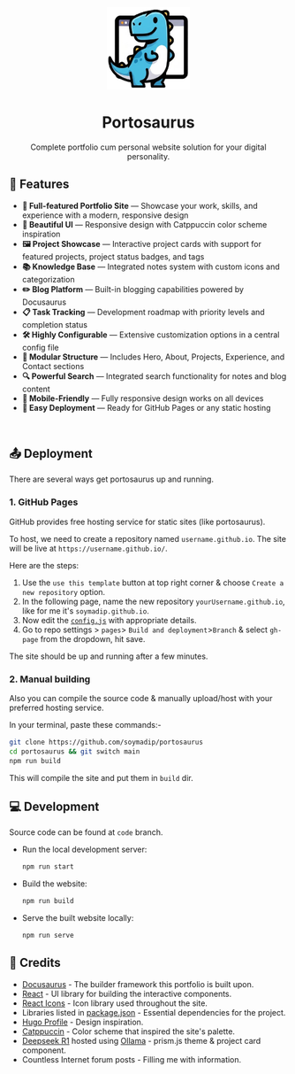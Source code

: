 <div align="center">
    <img src="https://raw.githubusercontent.com/soymadip/portosaurus/refs/heads/code/static/img/icon.png" width=150>
    <h1>Portosaurus</h1>
    <p>Complete portfolio cum personal website solution for your digital personality.</p>
</div>



## 🧩 Features

- **📝 Full-featured Portfolio Site** — Showcase your work, skills, and experience with a modern, responsive design
- **🎨 Beautiful UI** — Responsive design with Catppuccin color scheme inspiration
- **🖼️ Project Showcase** — Interactive project cards with support for featured projects, project status badges, and tags
- **📚 Knowledge Base** — Integrated notes system with custom icons and categorization
- **✏️ Blog Platform** — Built-in blogging capabilities powered by Docusaurus
- **📋 Task Tracking** — Development roadmap with priority levels and completion status
- **🛠️ Highly Configurable** — Extensive customization options in a central config file
- **🧩 Modular Structure** — Includes Hero, About, Projects, Experience, and Contact sections
- **🔍 Powerful Search** — Integrated search functionality for notes and blog content
- **📱 Mobile-Friendly** — Fully responsive design works on all devices
- **🚀 Easy Deployment** — Ready for GitHub Pages or any static hosting


<br/>

## 📤 Deployment

There are several ways get portosaurus up and running.


### 1. GitHub Pages

GitHub provides free hosting service for static sites (like portosaurus).  

To host, we need to create a repository named `username.github.io`. The site will be live at `https://username.github.io/`.

Here are the steps:

1. Use the `use this template` button at top right corner & choose `Create a new repository` option.
2. In the following page, name the new repository `yourUsername.github.io`, like for me it's `soymadip.github.io`.
3. Now edit the [`config.js`](./config.js) with appropriate details.
4. Go to repo settings > `pages`> `Build and deployment`>`Branch` & select `gh-page` from the dropdown, hit save.

The site should be up and running after a few minutes.


### 2. Manual building

Also you can compile the source code & manually upload/host with your preferred hosting service.

In your terminal, paste these commands:-

```bash
git clone https://github.com/soymadip/portosaurus
cd portosaurus && git switch main
npm run build
```
This will compile the site and put them in `build` dir.


## 💻 Development

Source code can be found at `code` branch.

- Run the local development server:

    ```bash
    npm run start
    ```

- Build the website:

    ```bash
    npm run build
    ```

- Serve the built website locally:

    ```bash
    npm run serve
    ```

## 📄 Credits

- [Docusaurus](https://docusaurus.io/) - The builder framework this portfolio is built upon.
- [React](https://react.dev) - UI library for building the interactive components.
- [React Icons](https://react-icons.github.io/) - Icon library used throughout the site.
- Libraries listed in [package.json](./package.json) - Essential dependencies for the project.
- [Hugo Profile](https://hugo-profile.netlify.app/) - Design inspiration.
- [Catppuccin](https://github.com/catppuccin/catppuccin) - Color scheme that inspired the site's palette.
- [Deepseek R1](https://www.deepseek.com/) hosted using [Ollama](https://ollama.com/library/deepseek-r1) - prism.js theme & project card component.
- Countless Internet forum posts - Filling me with information.
